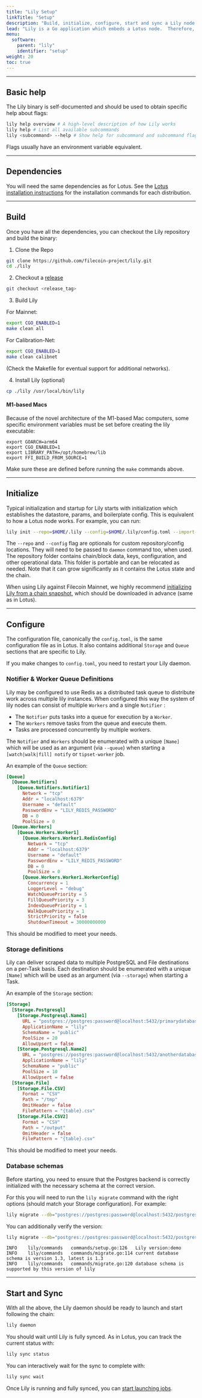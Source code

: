 ```yaml
---
title: "Lily Setup"
linkTitle: "Setup"
description: "Build, initialize, configure, start and sync a Lily node."
lead: "Lily is a Go application which embeds a Lotus node.  Therefore, a lot of the setup process (build, init, sync) resembles that of a Lotus node."
menu:
  software:
    parent: "lily"
    identifier: "setup"
weight: 20
toc: true
---
```


---

## Basic help

The Lily binary is self-documented and should be used to obtain specific help about flags:

```bash
lily help overview # A high-level description of how Lily works
lily help # List all available subcommands
lily <subcommand> --help # Show help for subcommand and subcommand flags
```

Flags usually have an environment variable equivalent.

---

## Dependencies

You will need the same dependencies as for Lotus. See the [Lotus installation instructions](https://lotus.filecoin.io/lotus/install/prerequisites/) for the installation commands for each distribution.

---

## Build

Once you have all the dependencies, you can checkout the Lily repository and build the binary:


1. Clone the Repo

```bash
git clone https://github.com/filecoin-project/lily.git
cd ./lily
```

2. Checkout a [release](https://github.com/filecoin-project/lily/releases)

```bash
git checkout <release_tag>
```

3. Build Lily

For Mainnet:

```bash
export CGO_ENABLED=1
make clean all
```

For Calibration-Net:

```bash
export CGO_ENABLED=1
make clean calibnet
```

(Check the Makefile for eventual support for additional networks).

4. Install Lily (optional)

```bash
cp ./lily /usr/local/bin/lily
```

#### M1-based Macs

Because of the novel architecture of the M1-based Mac computers, some specific environment variables must be set before creating the lily executable:

```console
export GOARCH=arm64
export CGO_ENABLED=1
export LIBRARY_PATH=/opt/homebrew/lib
export FFI_BUILD_FROM_SOURCE=1
```

Make sure these are defined before running the `make` commands above.

---

## Initialize

Typical initialization and startup for Lily starts with initialization which
establishes the datastore, params, and boilerplate config. This is equivalent
to how a Lotus node works. For example, you can run:

```bash
lily init --repo=$HOME/.lily --config=$HOME/.lily/config.toml --import-snapshot minimal.car
```

The `--repo` and `--config` flag are optionals for custom repository/config
locations. They will need to be passed to `daemon` command too, when used. The
repository folder contains chain/block data, keys, configuration, and other
operational data. This folder is portable and can be relocated as needed. Note
that it can grow significantly as it contains the Lotus state and the chain.

When using Lily against Filecoin Mainnet, we highly recommend
[initializing Lily from a chain snapshot](https://docs.filecoin.io/get-started/lotus/chain/#syncing),
which should be downloaded in advance (same as in Lotus).

---

## Configure

The configuration file, canonically the `config.toml`, is the same configuration file as in Lotus. It also contains additional `Storage` and `Queue` sections that are specific to Lily.

If you make changes to `config.toml`, you need to restart your Lily daemon.

### Notifier & Worker Queue Definitions

Lily may be configured to use Redis as a distributed task queue to distribute work across multiple lily instances. When configured this way the system of lily nodes can consist of multiple `Workers` and a single `Notifier` :

* The `Notifier` puts tasks into a queue for execution by a `Worker`.
* The `Workers` remove tasks from the queue and execute them.
* Tasks are processed concurrently by multiple workers.

The `Notifier` and `Workers` should be enumerated with a unique `[Name]` which will be used as an argument (via `--queue`) when starting a `[watch|walk|fill] notify` or `tipset-worker` job.

An example of the `Queue` section:

```toml
[Queue]
  [Queue.Notifiers]
    [Queue.Notifiers.Notifier1]
      Network = "tcp"
      Addr = "localhost:6379"
      Username = "default"
      PasswordEnv = "LILY_REDIS_PASSWORD"
      DB = 0
      PoolSize = 0
  [Queue.Workers]
    [Queue.Workers.Worker1]
      [Queue.Workers.Worker1.RedisConfig]
        Network = "tcp"
        Addr = "localhost:6379"
        Username = "default"
        PasswordEnv = "LILY_REDIS_PASSWORD"
        DB = 0
        PoolSize = 0
      [Queue.Workers.Worker1.WorkerConfig]
        Concurrency = 1
        LoggerLevel = "debug"
        WatchQueuePriority = 5
        FillQueuePriority = 3
        IndexQueuePriority = 1
        WalkQueuePriority = 1
        StrictPriority = false
        ShutdownTimeout = 30000000000

```

This should be modified to meet your needs.

### Storage definitions

Lily can deliver scraped data to multiple PostgreSQL and File destinations on a per-Task basis. Each destination should be enumerated with a unique `[Name]` which will be used as an argument (via `--storage`) when starting a Task.

An example of the `Storage` section:

```toml
[Storage]
  [Storage.Postgresql]
    [Storage.Postgresql.Name1]
      URL = "postgres://postgres:password@localhost:5432/primarydatabase"
      ApplicationName = "lily"
      SchemaName = "public"
      PoolSize = 20
      AllowUpsert = false
    [Storage.Postgresql.Name2]
      URL = "postgres://postgres:password@localhost:5432/anotherdatabase"
      ApplicationName = "lily"
      SchemaName = "public"
      PoolSize = 10
      AllowUpsert = false
  [Storage.File]
    [Storage.File.CSV]
      Format = "CSV"
      Path = "/tmp"
      OmitHeader = false
      FilePattern = "{table}.csv"
    [Storage.File.CSV2]
      Format = "CSV"
      Path = "/output"
      OmitHeader = false
      FilePattern = "{table}.csv"
```

This should be modified to meet your needs.

### Database schemas

Before starting, you need to ensure that the Postgres backend is correctly initialized with the necessary schema at the correct version.

For this you will need to run the `lily migrate` command with the right options (should match your Storage configuration). For example:

```bash
lily migrate --db="postgres://postgres:password@localhost:5432/postgres?sslmode=disable" --latest --schema lily-analysis --name lily
```

You can additionally verify the version:

```bash
lily migrate --db="postgres://postgres:password@localhost:5432/postgres?sslmode=disable"
```
```
INFO    lily/commands   commands/setup.go:126   Lily version:demo
INFO    lily/commands   commands/migrate.go:114 current database schema is version 1.3, latest is 1.3
INFO    lily/commands   commands/migrate.go:120 database schema is supported by this version of lily
```

---

## Start and Sync

With all the above, the Lily daemon should be ready to launch and start following the chain:

```bash
lily daemon
```

You should wait until Lily is fully synced. As in Lotus, you can track the current status with:

```bash
lily sync status
```

You can interactively wait for the sync to complete with:

```bash
lily sync wait
```

Once Lily is running and fully synced, you can [start launching jobs](operation.md).
